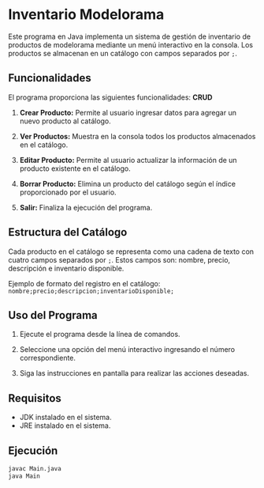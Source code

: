 # Inventario Modelorama

Este programa en Java implementa un sistema de gestión de inventario de productos de modelorama mediante un menú interactivo en la consola. Los productos se almacenan en un catálogo con campos separados por `;`.

## Funcionalidades

El programa proporciona las siguientes funcionalidades:
**CRUD**

1. **Crear Producto:** Permite al usuario ingresar datos para agregar un nuevo producto al catálogo.

2. **Ver Productos:** Muestra en la consola todos los productos almacenados en el catálogo.

3. **Editar Producto:** Permite al usuario actualizar la información de un producto existente en el catálogo.

4. **Borrar Producto:** Elimina un producto del catálogo según el índice proporcionado por el usuario.

5. **Salir:** Finaliza la ejecución del programa.

## Estructura del Catálogo

Cada producto en el catálogo se representa como una cadena de texto con cuatro campos separados por `;`. Estos campos son: nombre, precio, descripción e inventario disponible.

Ejemplo de formato del registro en el catálogo: `nombre;precio;descripcion;inventarioDisponible;`

## Uso del Programa

1. Ejecute el programa desde la línea de comandos.

2. Seleccione una opción del menú interactivo ingresando el número correspondiente.

3. Siga las instrucciones en pantalla para realizar las acciones deseadas.

## Requisitos

- JDK instalado en el sistema.
- JRE instalado en el sistema.

## Ejecución

```bash
javac Main.java
java Main
